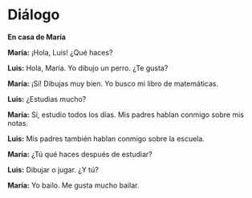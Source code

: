 # Diálogo

**En casa de María**

**María:** ¡Hola, Luis! ¿Qué haces?

**Luis:** Hola, María. Yo dibujo un perro. ¿Te gusta?

**María:** ¡Sí! Dibujas muy bien. Yo busco mi libro de matemáticas.

**Luis:** ¿Estudias mucho?

**María:** Sí, estudio todos los días. Mis padres hablan conmigo sobre mis notas.

**Luis:** Mis padres también hablan conmigo sobre la escuela.

**María:** ¿Tú qué haces después de estudiar?

**Luis:** Dibujar o jugar. ¿Y tú?

**María:** Yo bailo. Me gusta mucho bailar.